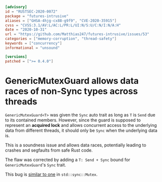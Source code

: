 ```toml
[advisory]
id = "RUSTSEC-2020-0072"
package = "futures-intrusive"
aliases = ["GHSA-4hjg-cx88-g9f9", "CVE-2020-35915"]
cvss = "CVSS:3.1/AV:L/AC:L/PR:L/UI:N/S:U/C:N/I:N/A:H"
date = "2020-10-31"
url = "https://github.com/Matthias247/futures-intrusive/issues/53"
categories = ["memory-corruption", "thread-safety"]
keywords = ["concurrency"]
informational = "unsound"

[versions]
patched = [">= 0.4.0"]
```

# GenericMutexGuard allows data races of non-Sync types across threads

`GenericMutexGuard<T>` was given the `Sync` auto trait as long as `T` is `Send`
due to its contained members. However, since the guard is supposed to represent
an **acquired lock** and allows concurrent access to the underlying data from
different threads, it should only be `Sync` when the underlying data is.

This is a soundness issue and allows data races, potentially leading to crashes
and segfaults from safe Rust code.

The flaw was corrected by adding a `T: Send + Sync` bound for
`GenericMutexGuard`'s `Sync` trait.

This bug is [similar to one](https://github.com/rust-lang/rust/issues/41622) in
`std::sync::Mutex`.
